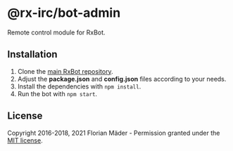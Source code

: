 # @rx-irc/bot-admin
Remote control module for RxBot.

## Installation
1. Clone the [main RxBot repository](https://github.com/rx-irc/bot).
2. Adjust the **package.json** and **config.json** files according to your needs.
3. Install the dependencies with `npm install`.
4. Run the bot with `npm start`.

## License
Copyright 2016-2018, 2021 Florian Mäder - Permission granted under the [MIT license](LICENSE).
